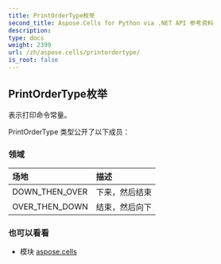 ```yaml
---
title: PrintOrderType枚举
second_title: Aspose.Cells for Python via .NET API 参考资料
description:
type: docs
weight: 2390
url: /zh/aspose.cells/printordertype/
is_root: false
---
```

## PrintOrderType枚举
表示打印命令常量。



PrintOrderType 类型公开了以下成员：

### 领域
|场地|描述|
| :- | :- |
| DOWN_THEN_OVER |下来，然后结束|
| OVER_THEN_DOWN |结束，然后向下|



### 也可以看看
* 模块 [aspose.cells](..)
